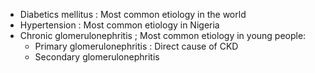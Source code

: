 - Diabetics mellitus : Most common etiology in the world
- Hypertension : Most common etiology in Nigeria
- Chronic glomerulonephritis ;  Most common etiology in young people:
	- Primary glomerulonephritis : Direct cause of CKD
	- Secondary glomerulonephritis